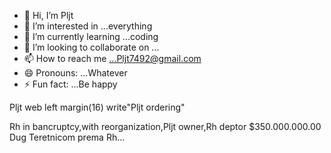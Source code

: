 - 👋 Hi, I’m Pljt
- 👀 I’m interested in ...everything
- 🌱 I’m currently learning ...coding
- 💞️ I’m looking to collaborate on ...
- 📫 How to reach me ...Pljt7492@gmail.com
- 😄 Pronouns: ...Whatever
- ⚡ Fun fact: ...Be happy

<!---
pljtav/pljtav is a ✨ special ✨ repository because its `README.md` (this file) appears on your GitHub profile.
You can click the Preview link to take a look at your changes.
--->
<html>Pljt web
<head>left margin(16) write"Pljt ordering"




<text>Rh in bancruptcy,with reorganization,Pljt owner,Rh deptor
$350.000.000.00 Dug Teretnicom prema Rh...
